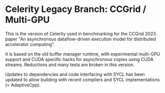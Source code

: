 # Celerity Legacy Branch: CCGrid / Multi-GPU

This is the version of Celerity used in benchmarking for the CCGrid 2023 paper
"An asynchronous dataflow-driven execution model for distributed accelerator computing".

It is based on the old buffer manager runtime, with experimental multi-GPU support and
CUDA specific hacks for asynchronous copies using CUDA streams. Reductions and many tests
are broken in this version.

Updates to dependencies and code interfacing with SYCL has been updated to allow building
with recent compilers and SYCL implementations (= AdaptiveCpp).
